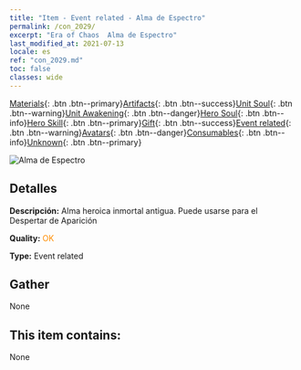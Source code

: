```yaml
---
title: "Item - Event related - Alma de Espectro"
permalink: /con_2029/
excerpt: "Era of Chaos  Alma de Espectro"
last_modified_at: 2021-07-13
locale: es
ref: "con_2029.md"
toc: false
classes: wide
---
```

 [Materials](/ItemsES/){: .btn .btn--primary}[Artifacts](/ItemsES/Artifacts/){: .btn .btn--success}[Unit Soul](/ItemsES/UnitSoul/){: .btn .btn--warning}[Unit Awakening](/ItemsES/UnitAwakening/){: .btn .btn--danger}[Hero Soul](/ItemsES/HeroSoul/){: .btn .btn--info}[Hero Skill](/ItemsES/HeroSkill/){: .btn .btn--primary}[Gift](/ItemsES/Gift/){: .btn .btn--success}[Event related](/ItemsES/Events/){: .btn .btn--warning}[Avatars](/ItemsES/Avatars/){: .btn .btn--danger}[Consumables](/ItemsES/Consumables/){: .btn .btn--info}[Unknown](/ItemsES/Unknown/){: .btn .btn--primary}

 ![Alma de Espectro](/images/t/juexing_303.png)

## Detalles
 **Descripción:** Alma heroica inmortal antigua. Puede usarse para el Despertar de Aparición

 **Quality:** <span style="color: #FF8C00">OK</span>

 **Type:** Event related

## Gather

  None

## This item contains:

  None

